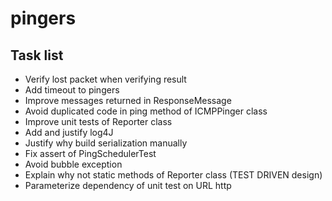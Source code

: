 # pingers

## Task list

* Verify lost packet when verifying result
* Add timeout to pingers
* Improve messages returned in ResponseMessage
* Avoid duplicated code in ping method of ICMPPinger class
* Improve unit tests of Reporter class
* Add and justify log4J
* Justify why build serialization manually
* Fix assert of PingSchedulerTest
* Avoid bubble exception
* Explain why not static methods of Reporter class (TEST DRIVEN design)
* Parameterize dependency of unit test on URL http
